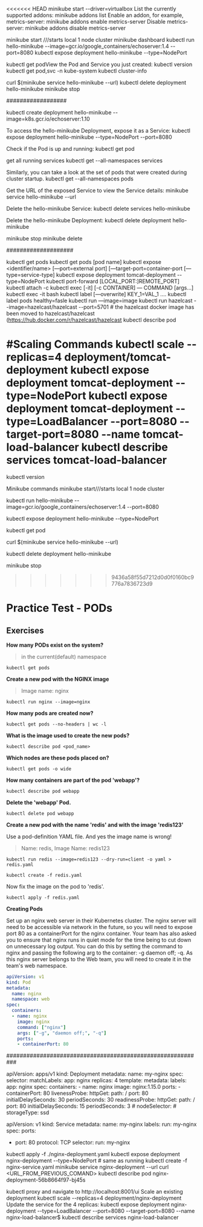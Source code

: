 <<<<<<< HEAD
minikube start --driver=virtualbox
List the currently supported addons:
 minikube addons list
Enable an addon, for example, metrics-server:
minikube addons enable metrics-server
Disable metrics-server:
 minikube addons disable metrics-server

minikube start      ///starts local 1 node cluster
minikube dashboard
kubectl run hello-minikube --image=gcr.io/google_containers/echoserver:1.4 --port=8080
kubectl expose deployment hello-minikube --type=NodePort

kubectl get podView the Pod and Service you just created:
 kubectl version
kubectl get pod,svc -n kube-system
kubectl cluster-info

curl $(minikube service hello-minikube --url)
kubectl delete deployment hello-minikube
minikube stop

##################

kubectl create deployment hello-minikube --image=k8s.gcr.io/echoserver:1.10

To access the hello-minikube Deployment, expose it as a Service:
kubectl expose deployment hello-minikube --type=NodePort --port=8080

Check if the Pod is up and running:
kubectl get pod

get all running services
kubectl get --all-namespaces services

Similarly, you can take a look at the set of pods that were created during cluster startup.
 kubectl get --all-namespaces pods

Get the URL of the exposed Service to view the Service details:
minikube service hello-minikube --url

Delete the hello-minikube Service:
kubectl delete services hello-minikube

Delete the hello-minikube Deployment:
kubectl delete deployment hello-minikube

minikube stop
minikube delete


####################


kubectl get pods
kubectl get pods [pod name]
kubectl expose <type name> <identifier/name> [—port=external port] [—target-port=container-port [—type=service-type]
kubectl expose deployment tomcat-deployment --type=NodePort
kubectl port-forward <pod name> [LOCAL_PORT:]REMOTE_PORT]
kubectl attach <pod name> -c <container>
kubectl exec [-it] <pod name> [-c CONTAINER] — COMMAND [args…]
kubectl exec -it <pod name> bash
kubectl label [—overwrite] <type> KEY_1=VAL_1 ….
kubectl label pods <pod name> healthy=fasle
kubectl run <name> —image=image
kubectl run hazelcast --image=hazelcast/hazelcast --port=5701 # the hazelcast docker image has been moved to hazelcast/hazelcast (https://hub.docker.com/r/hazelcast/hazelcast
kubectl describe pod


#Scaling Commands
kubectl scale --replicas=4 deployment/tomcat-deployment
kubectl expose deployment tomcat-deployment --type=NodePort
kubectl expose deployment tomcat-deployment --type=LoadBalancer --port=8080 --target-port=8080 --name tomcat-load-balancer
kubectl describe services tomcat-load-balancer
=======
kubectl version

Minikube commands
minikube start///starts local 1 node cluster

kubectl run hello-minikube --image=gcr.io/google_containers/echoserver:1.4 --port=8080

kubectl expose deployment hello-minikube --type=NodePort

kubectl get pod

curl $(minikube service hello-minikube --url)

kubectl delete deployment hello-minikube

minikube stop


>>>>>>> 9436a58f55d7212d0d0f0160bc9776a7836723d9

# Practice Test - PODs

## Exercises

**How many PODs exist on the system?**

> in the current(default) namespace

`kubectl get pods`

**Create a new pod with the NGINX image**

> Image name: nginx

`kubectl run nginx --image=nginx`

**How many pods are created now?**

`kubectl get pods --no-headers | wc -l`

**What is the image used to create the new pods?**

`kubectl describe pod <pod_name>`

**Which nodes are these pods placed on?**

`kubectl get pods -o wide`

**How many containers are part of the pod 'webapp'?**

`kubectl describe pod webapp`

**Delete the 'webapp' Pod.**

`kubectl delete pod webapp`

**Create a new pod with the name 'redis' and with the image 'redis123'**

Use a pod-definition YAML file. And yes the image name is wrong!

> Name: redis, Image Name: redis123

`kubectl run redis --image=redis123 --dry-run=client -o yaml > redis.yaml`

`kubectl create -f redis.yaml`

Now fix the image on the pod to 'redis'.

`kubectl apply -f redis.yaml`

**Creating Pods**

Set up an nginx web server in their Kubernetes cluster. The nginx server will need to be accessible via network in the future, so you will need to expose port 80 as a containerPort for the nginx container. Your team has also asked you to ensure that nginx runs in quiet mode for the time being to cut down on unnecessary log output. You can do this by setting the command to nginx and passing the following arg to the container: -g daemon off; -q. As this nginx server belongs to the Web team, you will need to create it in the team's web namespace.

```yaml
apiVersion: v1
kind: Pod
metadata:
  name: nginx
  namespace: web
spec:
  containers:
  - name: nginx
    image: nginx
    command: ["nginx"]
    args: ["-g", "daemon off;", "-q"]
    ports:
    - containerPort: 80
```







###########################################################

apiVersion: apps/v1
kind: Deployment
metadata:
  name: my-nginx
spec:
  selector:
    matchLabels:
      app: nginx
  replicas: 4
  template:
    metadata:
      labels:
        app: nginx
    spec:
      containers:
      - name: nginx
        image: nginx:1.15.0
        ports:
        - containerPort: 80
        livenessProbe:
          httpGet:
            path: /
            port: 80
          initialDelaySeconds: 30
          periodSeconds: 30
        readinessProbe:
          httpGet:
            path: /
            port: 80
          initialDelaySeconds: 15
          periodSeconds: 3
      # nodeSelector:
      #   storageType: ssd
      
 

apiVersion: v1
kind: Service
metadata:
  name: my-nginx
  labels:
    run: my-nginx
spec:
  ports:
  - port: 80
    protocol: TCP
  selector:
    run: my-nginx 
      


 kubectl apply -f ./nginx-deployment.yaml
 kubectl expose deployment nginx-deployment --type=NodePort # same as running kubectl create -f nginx-service.yaml
 minikube service nginx-deployment --url
 curl <URL_FROM_PREVIOUS_COMAND>
 kubectl describe pod nginx-deployment-56b8664f97-bj45s


kubectl proxy 
and navigate to http://localhost:8001/ui
Scale an existing deployment
 kubectl scale --replicas=4 deployment/nginx-deployment
Update the service for the 4 replicas:
 kubectl expose deployment nginx-deployment --type=LoadBalancer --port=8080 --target-port=8080 --name nginx-load-balancer$ kubectl describe services nginx-load-balancer
